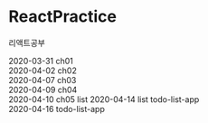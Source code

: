 # ReactPractice
리액트공부

2020-03-31 ch01  
2020-04-02 ch02  
2020-04-07 ch03  
2020-04-09 ch04  
2020-04-10 ch05 list
2020-04-14 list todo-list-app  
2020-04-16 todo-list-app